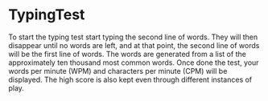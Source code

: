 # TypingTest
To start the typing test start typing the second line of words. They will then disappear until no words are left, and at that point, the second line of words will be the first line of words. The words are generated from a list of the approximately ten thousand most common words. Once done the test, your words per minute (WPM) and characters per minute (CPM) will be displayed. The high score is also kept even through different instances of play.
